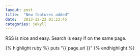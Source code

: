 ```yaml
---
layout: post
title:  "New features added"
date:   2013-12-22 01:23:45
categories: jekyll
---
```


RSS is nice and easy. Search is easy if on the same page.

{% highlight ruby %}
puts "{{ page.url }}"
{% endhighlight %}

